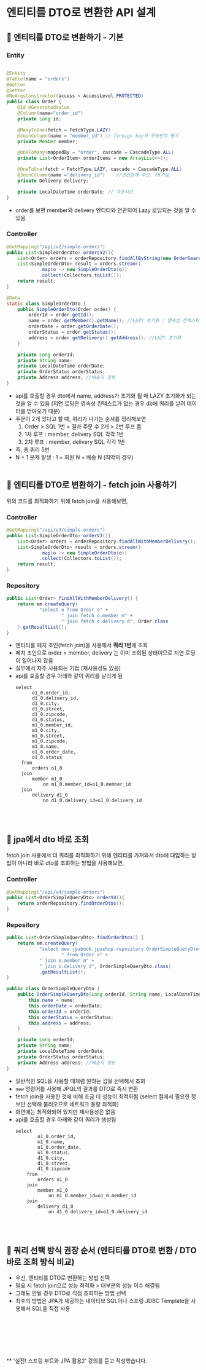 # 엔티티를 DTO로 변환한 API 설계

## 📍 엔티티를 DTO로 변환하기 - 기본
### Entity
```java

@Entity
@Table(name = "orders")
@Getter
@Setter
@NoArgsConstructor(access = AccessLevel.PROTECTED)
public class Order {
    @Id @GeneratedValue
    @Column(name="order_id")
    private Long id;

    @ManyToOne(fetch = FetchType.LAZY)
    @JoinColumn(name = "member_id") // foreign key가 무엇인지 명시
    private Member member;

    @OneToMany(mappedBy = "order", cascade = CascadeType.ALL)
    private List<OrderItem> orderItems = new ArrayList<>();

    @OneToOne(fetch = FetchType.LAZY, cascade = CascadeType.ALL)
    @JoinColumn(name ="delivery_id")    //연관관계 주인. FK가짐
    private Delivery delivery;

    private LocalDateTime orderDate; // 주문시간
}
```

- order를 보면 member와 delivery 엔티티와 연관되어 Lazy 로딩되는 것을 알 수 있음

### Controller
```java
@GetMapping("/api/v2/simple-orders")
public List<SimpleOrderDto> ordersV2(){
    List<Order> orders = orderRepository.findAllByString(new OrderSearch());
    List<SimpleOrderDto> result = orders.stream()
            .map(o -> new SimpleOrderDto(o))
            .collect(Collectors.toList());
    return result;
}

@Data
static class SimpleOrderDto {
    public SimpleOrderDto(Order order) {
        orderId = order.getId();
        name = order.getMember().getName(); //LAZY 초기화 : 영속성 컨텍스트가 없는 경우 DB 쿼리 날림
        orderDate = order.getOrderDate();
        orderStatus = order.getStatus();
        address = order.getDelivery().getAddress(); //LAZY 초기화
    }

    private Long orderId;
    private String name;
    private LocalDateTime orderDate;
    private OrderStatus orderStatus;
    private Address address; //배송지 정보
}

```
- api를 호출할 경우 dto에서 name, address가 초기화 될 때 LAZY 초기화가 되는 것을 알 수 있음 (지연 로딩은 영속성 컨택스트가 없는 경우 db에 쿼리를 날려 데이터를 받아오기 때문)
- 주문이 2개 있다고 할 때, 쿼리가 나가는 순서를 정리해보면
  1. Order > SQL 1번 > 결과 주문 수 2개 > 2번 루프 돔
  2. 1차 루프 : member, delivery SQL 각각 1번 
  3. 2차 루프 : member, delivery SQL 각각 1번 
- 즉, 총 쿼리 5번
- N + 1 문제 발생 : 1 + 회원 N + 배송 N (최악의 경우)
</br></br>


## 📍 엔티티를 DTO로 변환하기 - fetch join 사용하기
위의 코드를 최적화하기 위해 fetch join을 사용해보면,

### Controller
```java
@GetMapping("/api/v3/simple-orders")
public List<SimpleOrderDto> orderV3(){
    List<Order> orders = orderRepository.findAllWithMemberDelivery();
    List<SimpleOrderDto> result = orders.stream()
            .map(o -> new SimpleOrderDto(o))
            .collect(Collectors.toList());
    return result;
}
```
### Repository
```java
public List<Order> findAllWithMemberDelivery() {
    return em.createQuery(
            "select o from Order o" +
                    " join fetch o.member m" +
                    " join fetch o.delivery d", Order.class
    ).getResultList();
}
```
- 엔티티를 페치 조인(fetch join)을 사용해서 **쿼리 1번**에 조회
- 페치 조인으로 order > member, delivery 는 이미 조회된 상태이므로 지연 로딩이 일어나지 않음
- 실무에서 자주 사용되는 기법 (재사용성도 있음)
- api를 호출할 경우 아래와 같이 쿼리를 날리게 됨
  ```
  select
        o1_0.order_id,
        d1_0.delivery_id,
        d1_0.city,
        d1_0.street,
        d1_0.zipcode,
        d1_0.status,
        m1_0.member_id,
        m1_0.city,
        m1_0.street,
        m1_0.zipcode,
        m1_0.name,
        o1_0.order_date,
        o1_0.status 
    from
        orders o1_0 
    join
        member m1_0 
            on m1_0.member_id=o1_0.member_id 
    join
        delivery d1_0 
            on d1_0.delivery_id=o1_0.delivery_id
  ```

</br></br>

## 📍 jpa에서 dto 바로 조회
fetch join 사용에서 더 쿼리를 최적화하기 위해 엔티티를 가져와서 dto에 대입하는 방법이 아니라 바로 dto를 조회하는 방법을 사용해보면,

### Controller
```java
@GetMapping("/api/v4/simple-orders")
public List<OrderSimpleQueryDto> orderV4(){
    return orderRepository.findOrderDtos();
}
```
### Repository
```java
public List<OrderSimpleQueryDto> findOrderDtos() {
    return em.createQuery(
            "select new jpabook.jpashop.repository.OrderSimpleQueryDto(o.id, m.name, o.orderDate, o.status, d.address) " +
                    " from Order o" +
            " join o.member m" +
            " join o.delivery d", OrderSimpleQueryDto.class)
            .getResultList();
}
```
```java
public class OrderSimpleQueryDto {
    public OrderSimpleQueryDto(Long orderId, String name, LocalDateTime orderDate, OrderStatus orderStatus, Address address) {
        this.name = name;
        this.orderDate = orderDate;
        this.orderId = orderId;
        this.orderStatus = orderStatus;
        this.address = address;
    }

    private Long orderId;
    private String name;
    private LocalDateTime orderDate;
    private OrderStatus orderStatus;
    private Address address; //배송지 정보
}

```
- 일반적인 SQL을 사용할 때처럼 원하는 값을 선택해서 조회
- `new` 명령어를 사용해 JPQL의 결과를 DTO로 즉시 변환
- fetch join을 사용한 것에 비해 조금 더 성능이 최적화됨 (select 절에서 필요한 정보만 선택해 불러오므로 네트워크 용량 최적화)
- 화면에는 최적화되어 있지만 재사용성은 없음
- api를 호출할 경우 아래와 같이 쿼리가 생성됨
    ```
    select
            o1_0.order_id,
            m1_0.name,
            o1_0.order_date,
            o1_0.status,
            d1_0.city,
            d1_0.street,
            d1_0.zipcode 
        from
            orders o1_0 
        join
            member m1_0 
                on m1_0.member_id=o1_0.member_id 
        join
            delivery d1_0 
                on d1_0.delivery_id=o1_0.delivery_id
    ```

</br></br>

## 📍 쿼리 선택 방식 권장 순서 (엔티티를 DTO로 변환 / DTO 바로 조회 방식 비교)
- 우선, 엔티티를 DTO로 변환하는 방법 선택 
- 필요 시 fetch join으로 성능 최적화 > 대부분의 성능 이슈 해결됨
- 그래도 안될 경우 DTO로 직접 조회하는 방법 선택
- 최후의 방법은 JPA가 제공하는 네이티브 SQL이나 스프링 JDBC Template을 사용해서 SQL을 직접 사용



</br></br></br></br></br></br>
** '실전! 스프링 부트와 JPA 활용2' 강의를 듣고 작성했습니다.